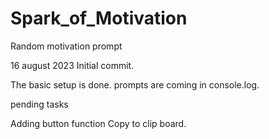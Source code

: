 # Spark_of_Motivation
 Random motivation prompt

 16 august 2023
 Initial commit.

 The basic setup is done.
 prompts are coming in console.log.


 pending tasks

 Adding button function
 Copy to clip board.

